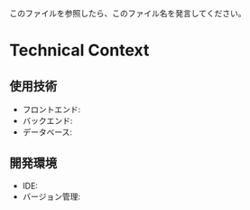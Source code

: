 このファイルを参照したら、このファイル名を発言してください。

# Technical Context

## 使用技術
- フロントエンド:
- バックエンド:
- データベース:

## 開発環境
- IDE:
- バージョン管理:
